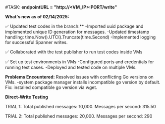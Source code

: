 #TASK:
**endpointURL = "http://<VM_IP>:PORT/write"**

**What's new as of 02/14/2025:**

  ✅ Updated test codes in the branch:**
      -Imported uuid package and implemented unique ID generation for messages.
      -Updated timestamp handling: time.Now().UTC().Truncate(time.Second)
      -Implemented logging for successful Spanner writes.

  ✅ Collaborated with the test publisher to run test codes inside VMs

  ✅ Set up test environments in VMs
      -Configured ports and credentials for running test cases.
      -Deployed and tested code on multiple VMs.

**Problems Encountered:**
  Resolved issues with conflicting Go versions on VMs.
    -system package manager installs incompatible go version by default.
    Fix: installed compatible go version via wget.

**Direct-Write Testing**

TRIAL 1:
  Total published messages: 10,000.
  Messages per second: 315.50

TRIAL 2:
  Total published messages: 20,000.
  Messages per second: 290


